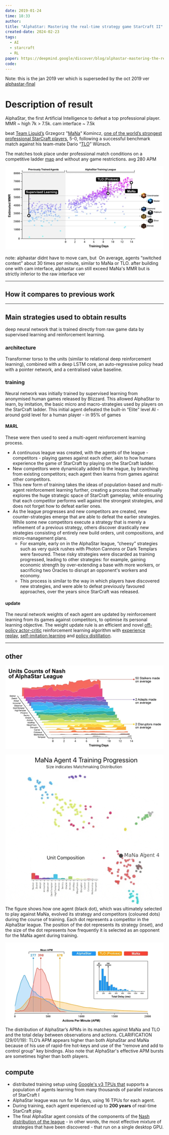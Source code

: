 ```yaml
---
date: 2019-01-24
time: 18:33
author: 
title: "AlphaStar: Mastering the real-time strategy game StarCraft II"
created-date: 2024-02-23
tags:
  - AI
  - starcraft
  - RL
paper: https://deepmind.google/discover/blog/alphastar-mastering-the-real-time-strategy-game-starcraft-ii/
code:
---
```

Note: this is the jan 2019 ver which is superseded by the oct 2019 ver [alphastar-final](alphastar-final.md)
# Description of result
AlphaStar, the first Artificial Intelligence to defeat a top professional player. MMR ~ high 7k > 7.5k. cam interface ~ 7.5k

beat [Team Liquid’s](https://www.teamliquid.com/) Grzegorz "[MaNa](https://liquipedia.net/starcraft2/MaNa)" Komincz, [one of the world’s strongest professional StarCraft players](https://liquipedia.net/starcraft2/2018_StarCraft_II_World_Championship_Series_Circuit/Standings), 5-0, following a successful benchmark match against his team-mate Dario “[TLO](https://liquipedia.net/starcraft2/TLO)” Wünsch. 

The matches took place under professional match conditions on a competitive ladder [map](https://liquipedia.net/starcraft2/Catalyst_LE) and without any game restrictions. avg 280 APM

![](assets/Pasted%20image%2020240223184054.png)

note: alphastar didnt have to move cam, but  On average, agents “switched context” about 30 times per minute, similar to MaNa or TLO. after building one with cam interface, alphastar can still exceed MaNa's MMR but is strictly inferior to the raw interface ver

---
## How it compares to previous work


---
## Main strategies used to obtain results
deep neural network that is trained directly from raw game data by supervised learning and reinforcement learning.
### architecture
 Transformer torso to the units (similar to relational deep reinforcement learning), combined with a deep LSTM core, an auto-regressive policy head with a pointer network, and a centralised value baseline. 
### training
 Neural network was initially trained by supervised learning from anonymised human games released by Blizzard. This allowed AlphaStar to learn, by imitation, the basic micro and macro-strategies used by players on the StarCraft ladder. This initial agent defeated the built-in “Elite” level AI - around gold level for a human player - in 95% of games
#### MARL
 These were then used to seed a multi-agent reinforcement learning process. 
 - A continuous league was created, with the agents of the league - competitors - playing games against each other, akin to how humans experience the game of StarCraft by playing on the StarCraft ladder. 
 - New competitors were dynamically added to the league, by branching from existing competitors; each agent then learns from games against other competitors. 
 - This new form of training takes the ideas of population-based and multi-agent reinforcement learning further, creating a process that continually explores the huge strategic space of StarCraft gameplay, while ensuring that each competitor performs well against the strongest strategies, and does not forget how to defeat earlier ones.
 - As the league progresses and new competitors are created, new counter-strategies emerge that are able to defeat the earlier strategies. While some new competitors execute a strategy that is merely a refinement of a previous strategy, others discover drastically new strategies consisting of entirely new build orders, unit compositions, and micro-management plans. 
	 - For example, early on in the AlphaStar league, “cheesy” strategies such as very quick rushes with Photon Cannons or Dark Templars were favoured. These risky strategies were discarded as training progressed, leading to other strategies: for example, gaining economic strength by over-extending a base with more workers, or sacrificing two Oracles to disrupt an opponent's workers and economy. 
	 - This process is similar to the way in which players have discovered new strategies, and were able to defeat previously favoured approaches, over the years since StarCraft was released.

#### update
The neural network weights of each agent are updated by reinforcement learning from its games against competitors, to optimise its personal learning objective. The weight update rule is an efficient and novel [off-policy actor-critic](https://arxiv.org/pdf/1802.01561.pdf) reinforcement learning algorithm with [experience replay](https://link.springer.com/content/pdf/10.1023%2FA%3A1022628806385.pdf), [self-imitation learning](http://proceedings.mlr.press/v80/oh18b/oh18b.pdf) and [policy distillation](https://arxiv.org/pdf/1511.06295.pdf).

---

## other

![](assets/Pasted%20image%2020240223184223.png)

![mana](assets/mana.gif)
The figure shows how one agent (black dot), which was ultimately selected to play against MaNa, evolved its strategy and competitors (coloured dots) during the course of training. Each dot represents a competitor in the AlphaStar league. The position of the dot represents its strategy (inset), and the size of the dot represents how frequently it is selected as an opponent for the MaNa agent during training.

![](assets/Pasted%20image%2020240223184633.png)
The distribution of AlphaStar’s APMs in its matches against MaNa and TLO and the total delay between observations and actions. CLARIFICATION (29/01/19): TLO’s APM appears higher than both AlphaStar and MaNa because of his use of rapid-fire hot-keys and use of the “remove and add to control group” key bindings. Also note that AlphaStar's effective APM bursts are sometimes higher than both players.

## compute
 - distributed training setup using [Google's v3 TPUs that](https://cloud.google.com/tpu/) supports a population of agents learning from many thousands of parallel instances of StarCraft I
 - AlphaStar league was run for 14 days, using 16 TPUs for each agent. 
 - During training, each agent experienced up to **200 years** of real-time StarCraft play. 
 - The final AlphaStar agent consists of the components of the [Nash distribution of the league](https://papers.nips.cc/paper/7588-re-evaluating-evaluation.pdf) - in other words, the most effective mixture of strategies that have been discovered - that run on a single desktop GPU.



